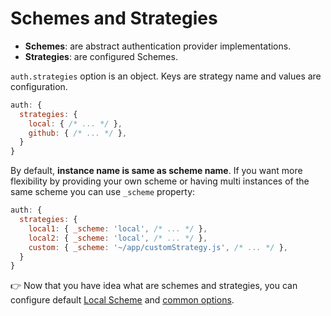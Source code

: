 # Schemes and Strategies

* **Schemes**: are abstract authentication provider implementations.
* **Strategies**: are configured Schemes.

`auth.strategies` option is an object. Keys are strategy name and values are configuration.

```js
auth: {
  strategies: {
    local: { /* ... */ },
    github: { /* ... */ },
  }
}
```

By default, **instance name is same as scheme name**. If you want more flexibility by providing your own scheme or having multi instances of the same scheme you can use `_scheme` property:

```js
auth: {
  strategies: {
    local1: { _scheme: 'local', /* ... */ },
    local2: { _scheme: 'local', /* ... */ },
    custom: { _scheme: '~/app/customStrategy.js', /* ... */ },
  }
}
```

👉 Now that you have idea what are schemes and strategies, you can configure default [Local Scheme](schemes/local.md) and [common options](options.md).

